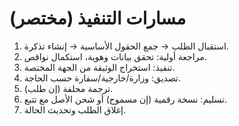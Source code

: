 # مسارات التنفيذ (مختصر)
1) استقبال الطلب → جمع الحقول الأساسية → إنشاء تذكرة.
2) مراجعة أولية: تحقق بيانات وهوية، استكمال نواقص.
3) تنفيذ: استخراج الوثيقة من الجهة المختصة.
4) تصديق: وزارة/خارجية/سفارة حسب الحاجة.
5) ترجمة محلفة (إن طلب).
6) تسليم: نسخة رقمية (إن مسموح) أو شحن الأصل مع تتبع.
7) إغلاق الطلب وتحديث الحالة.
